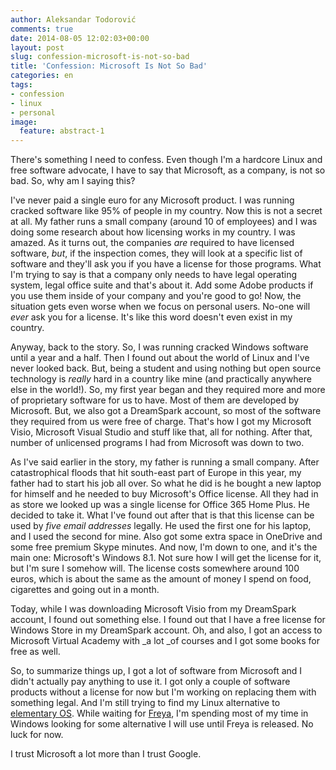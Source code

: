 ```yaml
---
author: Aleksandar Todorović
comments: true
date: 2014-08-05 12:02:03+00:00
layout: post
slug: confession-microsoft-is-not-so-bad
title: 'Confession: Microsoft Is Not So Bad'
categories: en
tags:
- confession
- linux
- personal
image:
  feature: abstract-1
---
```


There's something I need to confess. Even though I'm a hardcore Linux and free software advocate, I have to say that Microsoft, as a company, is not so bad. So, why am I saying this?

I've never paid a single euro for any Microsoft product. I was running cracked software like 95% of people in my country. Now this is not a secret at all. My father runs a small company (around 10 of employees) and I was doing some research about how licensing works in my country. I was amazed. As it turns out, the companies _are_ required to have licensed software, _but_, if the inspection comes, they will look at a specific list of software and they'll ask you if you have a license for those programs. What I'm trying to say is that a company only needs to have legal operating system, legal office suite and that's about it. Add some Adobe products if you use them inside of your company and you're good to go! Now, the situation gets even worse when we focus on personal users. No-one will _ever_ ask you for a license. It's like this word doesn't even exist in my country.

Anyway, back to the story. So, I was running cracked Windows software until a year and a half. Then I found out about the world of Linux and I've never looked back. But, being a student and using nothing but open source technology is _really_ hard in a country like mine (and practically anywhere else in the world!). So, my first year began and they required more and more of proprietary software for us to have. Most of them are developed by Microsoft. But, we also got a DreamSpark account, so most of the software they required from us were free of charge. That's how I got my Microsoft Visio, Microsoft Visual Studio and stuff like that, all for nothing. After that, number of unlicensed programs I had from Microsoft was down to two.

As I've said earlier in the story, my father is running a small company. After catastrophical floods that hit south-east part of Europe in this year, my father had to start his job all over. So what he did is he bought a new laptop for himself and he needed to buy Microsoft's Office license. All they had in as store we looked up was a single license for Office 365 Home Plus. He decided to take it. What I've found out after that is that this license can be used by _five email addresses_ legally. He used the first one for his laptop, and I used the second for mine. Also got some extra space in OneDrive and some free premium Skype minutes. And now, I'm down to one, and it's the main one: Microsoft's Windows 8.1. Not sure how I will get the license for it, but I'm sure I somehow will. The license costs somewhere around 100 euros, which is about the same as the amount of money I spend on food, cigarettes and going out in a month.

Today, while I was downloading Microsoft Visio from my DreamSpark account, I found out something else. I found out that I have a free license for Windows Store in my DreamSpark account. Oh, and also, I got an access to Microsoft Virtual Academy with _a lot _of courses and I got some books for free as well.

So, to summarize things up, I got a lot of software from Microsoft and I didn't actually pay anything to use it. I got only a couple of software products without a license for now but I'm working on replacing them with something legal. And I'm still trying to find my Linux alternative to [elementary OS](http://elementaryos.org/). While waiting for [Freya](http://isfreyareleasedyet.com/), I'm spending most of my time in Windows looking for some alternative I will use until Freya is released. No luck for now.

I trust Microsoft a lot more than I trust Google.
